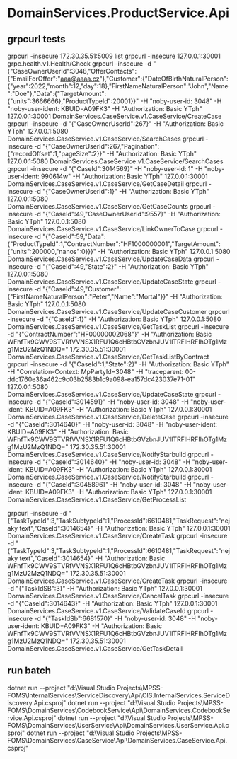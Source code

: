 ﻿# DomainServices.ProductService.Api

## grpcurl tests
grpcurl -insecure 172.30.35.51:5009 list
grpcurl -insecure 127.0.0.1:30001 grpc.health.v1.Health/Check
grpcurl -insecure -d "{\"CaseOwnerUserId\":3048,\"OfferContacts\":{\"EmailForOffer\":\"aaa@aaaa.cz\"},\"Customer\":{\"DateOfBirthNaturalPerson\":{\"year\":2022,\"month\":12,\"day\":18},\"FirstNameNaturalPerson\":\"John\",\"Name\":\"Doe\"},\"Data\":{\"TargetAmount\":{\"units\":3666666},\"ProductTypeId\":20001}}" -H "noby-user-id: 3048" -H "noby-user-ident: KBUID=A09FK3" -H "Authorization: Basic YTph" 127.0.0.1:30001 DomainServices.CaseService.v1.CaseService/CreateCase
grpcurl -insecure -d "{\"CaseOwnerUserId\":267}" -H "Authorization: Basic YTph" 127.0.0.1:5080 DomainServices.CaseService.v1.CaseService/SearchCases
grpcurl -insecure -d "{\"CaseOwnerUserId\":267,\"Pagination\":{\"recordOffset\":1,\"pageSize\":2}}" -H "Authorization: Basic YTph" 127.0.0.1:5080 DomainServices.CaseService.v1.CaseService/SearchCases
grpcurl -insecure -d "{\"CaseId\":3014569}" -H "noby-user-id: 1" -H "noby-user-ident: 990614w" -H "Authorization: Basic YTph" 127.0.0.1:30001 DomainServices.CaseService.v1.CaseService/GetCaseDetail
grpcurl -insecure -d "{\"CaseOwnerUserId\":1}" -H "Authorization: Basic YTph" 127.0.0.1:5080 DomainServices.CaseService.v1.CaseService/GetCaseCounts
grpcurl -insecure -d "{\"CaseId\":49,\"CaseOwnerUserId\":9557}" -H "Authorization: Basic YTph" 127.0.0.1:5080 DomainServices.CaseService.v1.CaseService/LinkOwnerToCase
grpcurl -insecure -d "{\"CaseId\":59,\"Data\":{\"ProductTypeId\":1,\"ContractNumber\":\"HF1000000001\",\"TargetAmount\":{\"units\":200000,\"nanos\":0}}}" -H "Authorization: Basic YTph" 127.0.0.1:5080 DomainServices.CaseService.v1.CaseService/UpdateCaseData
grpcurl -insecure -d "{\"CaseId\":49,\"State\":2}" -H "Authorization: Basic YTph" 127.0.0.1:5080 DomainServices.CaseService.v1.CaseService/UpdateCaseState
grpcurl -insecure -d "{\"CaseId\":49,\"Customer\":{\"FirstNameNaturalPerson\":\"Peter\",\"Name\":\"Mortal\"}}" -H "Authorization: Basic YTph" 127.0.0.1:5080 DomainServices.CaseService.v1.CaseService/UpdateCaseCustomer
grpcurl -insecure -d "{\"CaseId\":1}" -H "Authorization: Basic YTph" 127.0.0.1:5080 DomainServices.CaseService.v1.CaseService/GetTaskList
grpcurl -insecure -d "{\"ContractNumber\":\"HF00000002068\"}" -H "Authorization: Basic WFhfTk9CWV9STVRfVVNSX1RFU1Q6cHBtbGVzbnJUV1lTRFlHRFIhOTg1Mzg1MzU2MzQ1NDQ=" 172.30.35.51:30001 DomainServices.CaseService.v1.CaseService/GetTaskListByContract
grpcurl -insecure -d "{\"CaseId\":1,\"State\":2}" -H "Authorization: Basic YTph" -H "Correlation-Context: MpPartyId=3048" -H "traceparent: 00-ddc1760e36a462c9c03b2583b1c9a098-ea157dc423037e71-01" 127.0.0.1:5080 DomainServices.CaseService.v1.CaseService/UpdateCaseState
grpcurl -insecure -d "{\"CaseId\":3014591}" -H "noby-user-id: 3048" -H "noby-user-ident: KBUID=A09FK3" -H "Authorization: Basic YTph" 127.0.0.1:30001 DomainServices.CaseService.v1.CaseService/DeleteCase
grpcurl -insecure -d "{\"CaseId\":3014640}" -H "noby-user-id: 3048" -H "noby-user-ident: KBUID=A09FK3" -H "Authorization: Basic WFhfTk9CWV9STVRfVVNSX1RFU1Q6cHBtbGVzbnJUV1lTRFlHRFIhOTg1Mzg1MzU2MzQ1NDQ=" 172.30.35.51:30001 DomainServices.CaseService.v1.CaseService/NotifyStarbuild
grpcurl -insecure -d "{\"CaseId\":3014640}" -H "noby-user-id: 3048" -H "noby-user-ident: KBUID=A09FK3" -H "Authorization: Basic YTph" 127.0.0.1:30001 DomainServices.CaseService.v1.CaseService/NotifyStarbuild
grpcurl -insecure -d "{\"CaseId\":3045896}" -H "noby-user-id: 3048" -H "noby-user-ident: KBUID=A09FK3" -H "Authorization: Basic YTph" 127.0.0.1:30001 DomainServices.CaseService.v1.CaseService/GetProcessList

grpcurl -insecure -d "{\"TaskTypeId\":3,\"TaskSubtypeId\":1,\"ProcessId\":6610481,\"TaskRequest\":\"nejaky text\",\"CaseId\":3014654}" -H "Authorization: Basic YTph" 127.0.0.1:30001 DomainServices.CaseService.v1.CaseService/CreateTask
grpcurl -insecure -d "{\"TaskTypeId\":3,\"TaskSubtypeId\":1,\"ProcessId\":6610481,\"TaskRequest\":\"nejaky text\",\"CaseId\":3014654}" -H "Authorization: Basic WFhfTk9CWV9STVRfVVNSX1RFU1Q6cHBtbGVzbnJUV1lTRFlHRFIhOTg1Mzg1MzU2MzQ1NDQ=" 172.30.35.51:30001 DomainServices.CaseService.v1.CaseService/CreateTask
grpcurl -insecure -d "{\"TaskIdSB\":3}" -H "Authorization: Basic YTph" 127.0.0.1:30001 DomainServices.CaseService.v1.CaseService/CancelTask
grpcurl -insecure -d "{\"CaseId\":3014643}" -H "Authorization: Basic YTph" 127.0.0.1:30001 DomainServices.CaseService.v1.CaseService/ValidateCaseId
grpcurl -insecure -d "{\"TaskIdSb\":6681570}" -H "noby-user-id: 3048" -H "noby-user-ident: KBUID=A09FK3" -H "Authorization: Basic WFhfTk9CWV9STVRfVVNSX1RFU1Q6cHBtbGVzbnJUV1lTRFlHRFIhOTg1Mzg1MzU2MzQ1NDQ=" 172.30.35.51:30001 DomainServices.CaseService.v1.CaseService/GetTaskDetail

## run batch
dotnet run --project "d:\Visual Studio Projects\MPSS-FOMS\InternalServices\ServiceDiscovery\Api\CIS.InternalServices.ServiceDiscovery.Api.csproj"
dotnet run --project "d:\Visual Studio Projects\MPSS-FOMS\DomainServices\CodebookService\Api\DomainServices.CodebookService.Api.csproj"
dotnet run --project "d:\Visual Studio Projects\MPSS-FOMS\DomainServices\UserService\Api\DomainServices.UserService.Api.csproj"
dotnet run --project "d:\Visual Studio Projects\MPSS-FOMS\DomainServices\CaseService\Api\DomainServices.CaseService.Api.csproj"
